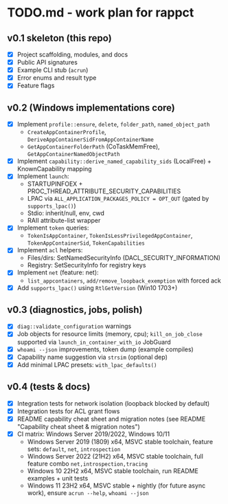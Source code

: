 # TODO.md - work plan for rappct

## v0.1 skeleton (this repo)
- [x] Project scaffolding, modules, and docs
- [x] Public API signatures
- [x] Example CLI stub (`acrun`)
- [x] Error enums and result type
- [x] Feature flags

## v0.2 (Windows implementations core)
- [x] Implement `profile::ensure`, `delete`, `folder_path`, `named_object_path`
  - `CreateAppContainerProfile`, `DeriveAppContainerSidFromAppContainerName`
  - `GetAppContainerFolderPath` (CoTaskMemFree), `GetAppContainerNamedObjectPath`
- [x] Implement `capability::derive_named_capability_sids` (LocalFree) + KnownCapability mapping
- [x] Implement `launch`:
  - STARTUPINFOEX + PROC_THREAD_ATTRIBUTE_SECURITY_CAPABILITIES
  - LPAC via `ALL_APPLICATION_PACKAGES_POLICY = OPT_OUT` (gated by `supports_lpac()`)
  - Stdio: inherit/null, env, cwd
  - RAII attribute-list wrapper
- [x] Implement `token` queries:
  - `TokenIsAppContainer`, `TokenIsLessPrivilegedAppContainer`, `TokenAppContainerSid`, `TokenCapabilities`
- [x] Implement `acl` helpers:
  - Files/dirs: SetNamedSecurityInfo (DACL_SECURITY_INFORMATION)
  - Registry: SetSecurityInfo for registry keys
- [x] Implement `net` (feature: net):
  - `list_appcontainers`, `add/remove_loopback_exemption` with forced ack
- [x] Add `supports_lpac()` using `RtlGetVersion` (Win10 1703+)

## v0.3 (diagnostics, jobs, polish)
- [x] `diag::validate_configuration` warnings
- [x] Job objects for resource limits (memory, cpu); `kill_on_job_close` supported via `launch_in_container_with_io` JobGuard
- [x] `whoami --json` improvements, token dump (example compiles)
- [x] Capability name suggestion via `strsim` (optional dep)
- [x] Add minimal LPAC presets: `with_lpac_defaults()`

## v0.4 (tests & docs)
- [x] Integration tests for network isolation (loopback blocked by default)
- [x] Integration tests for ACL grant flows
- [x] README capability cheat sheet and migration notes (see README "Capability cheat sheet & migration notes")
- [x] CI matrix: Windows Server 2019/2022, Windows 10/11
  - Windows Server 2019 (1809) x64, MSVC stable toolchain, feature sets: `default`, `net`, `introspection`
  - Windows Server 2022 (21H2) x64, MSVC stable toolchain, full feature combo `net,introspection,tracing`
  - Windows 10 22H2 x64, MSVC stable toolchain, run README examples + unit tests
  - Windows 11 23H2 x64, MSVC stable + nightly (for future async work), ensure `acrun --help`, `whoami --json`

